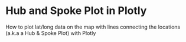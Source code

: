 # Hub and Spoke Plot in Plotly
How to plot lat/long data on the map with lines connecting the locations (a.k.a a Hub &amp; Spoke Plot) with Plotly
